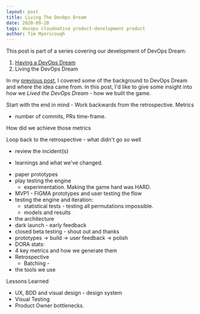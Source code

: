 ```yaml
---
layout: post
title: Living The DevOps Dream
date: 2020-09-20
tags: devops cloudnative product-development product
author: Tim Myerscough
---
```


This post is part of a series covering our development of DevOps Dream:
1. [Having a DevOps Dream][1]
1. Living the DevOps Dream

In my [previous post][1], I covered some of the background to DevOps Dream and where the idea came from.  In this post, I'd like to give some insight into how we _Lived the DevOps Dream_ - how we built the game.

Start with the end in mind - Work backwards from the retrospective.
Metrics
 - number of commits, PRs time-frame.

How did we achieve those metrics

Loop back to the retrospective - what didn't go so well
 - review the incident(s)

 - learnings and what we've changed.


<!-- How we developed DevOps Dream - backed up by metrics -->

<!-- Wins, failures and learnings -->
<!-- Responsive -->
<!-- Post mortems -->

<!-- Key learnings -->

- paper prototypes
- play testing the engine
  - experimentation.  Making the game hard was HARD.
- MVP1 - FIGMA prototypes and user testing the flow
- testing the engine and iteration:
  - statistical tests - testing all permutations impossible.
  - models and results
- the architecture
- dark launch - early feedback
- closed beta testing - shout out and thanks
- prototypes -> build -> user feedback -> polish
- DORA stats:
- 4 key metrics and how we generate them
- Retrospective
  - Batching - 
- the tools we use

Lessons Learned
* UX, BDD and visual design - design system
* Visual Testing
* Product Owner bottlenecks.

<!-- # References-->
[1]: /2020/09/22/having-a-devops-dream.html